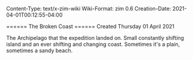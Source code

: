 Content-Type: text/x-zim-wiki
Wiki-Format: zim 0.6
Creation-Date: 2021-04-01T00:12:55-04:00

====== The Broken Coast ======
Created Thursday 01 April 2021

The Archipelago that the expedition landed on. Small constantly shifting island and an ever shifting and changing coast. Sometimes it's a plain, sometimes a sandy beach.
